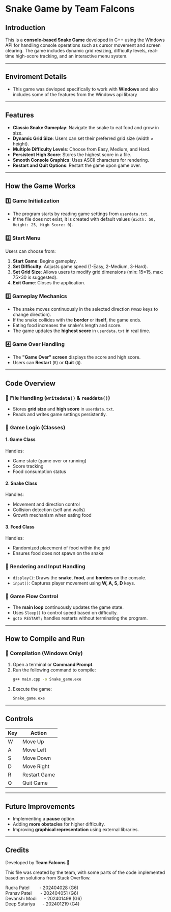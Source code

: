 # Snake Game by Team Falcons

## Introduction

This is a **console-based Snake Game** developed in C++ using the Windows API for handling console operations such as cursor movement and screen clearing. The game includes dynamic grid resizing, difficulty levels, real-time high-score tracking, and an interactive menu system.

---

## Enviroment Details

- This game was devloped specifically to work with **Windows** and also includes some of the features from the Windows api library
  
---

## Features

- **Classic Snake Gameplay**: Navigate the snake to eat food and grow in size.
- **Dynamic Grid Size**: Users can set their preferred grid size (width × height).
- **Multiple Difficulty Levels**: Choose from Easy, Medium, and Hard.
- **Persistent High Score**: Stores the highest score in a file.
- **Smooth Console Graphics**: Uses ASCII characters for rendering.
- **Restart and Quit Options**: Restart the game upon game over.

---

## How the Game Works

### 1️⃣ **Game Initialization**

- The program starts by reading game settings from `userdata.txt`.
- If the file does not exist, it is created with default values (`Width: 50, Height: 25, High Score: 0`).

### 2️⃣ **Start Menu**

Users can choose from:

1. **Start Game**: Begins gameplay.
2. **Set Difficulty**: Adjusts game speed (1-Easy, 2-Medium, 3-Hard).
3. **Set Grid Size**: Allows users to modify grid dimensions (min: 15×15, max: 75×30 is suggested).
4. **Exit Game**: Closes the application.

### 3️⃣ **Gameplay Mechanics**

- The snake moves continuously in the selected direction (`WASD` keys to change direction).
- If the snake collides with the **border** or **itself**, the game ends.
- Eating food increases the snake's length and score.
- The game updates the **highest score** in `userdata.txt` in real time.

### 4️⃣ **Game Over Handling**

- The **"Game Over" screen** displays the score and high score.
- Users can **Restart** (`R`) or **Quit** (`Q`).

---

## Code Overview

### 🔹 **File Handling (`writedata()` & `readdata()`)**

- Stores **grid size** and **high score** in `userdata.txt`.
- Reads and writes game settings persistently.

### 🔹 **Game Logic (Classes)**

#### **1. Game Class**

Handles:

- Game state (game over or running)
- Score tracking
- Food consumption status

#### **2. Snake Class**

Handles:

- Movement and direction control
- Collision detection (self and walls)
- Growth mechanism when eating food

#### **3. Food Class**

Handles:

- Randomized placement of food within the grid
- Ensures food does not spawn on the snake

### 🔹 **Rendering and Input Handling**

- `display()`: Draws the **snake**, **food**, and **borders** on the console.
- `input()`: Captures player movement using **W, A, S, D** keys.

### 🔹 **Game Flow Control**

- The **main loop** continuously updates the game state.
- Uses `Sleep()` to control speed based on difficulty.
- `goto RESTART;` handles restarts without terminating the program.

---

## How to Compile and Run

### **🔧 Compilation (Windows Only)**

1. Open a terminal or **Command Prompt**.
2. Run the following command to compile:
   ```sh
   g++ main.cpp -o Snake_game.exe
   ```
3. Execute the game:
   ```sh
   Snake_game.exe
   ```

---

## Controls

| Key | Action       |
| --- | ------------ |
| W   | Move Up      |
| A   | Move Left    |
| S   | Move Down    |
| D   | Move Right   |
| R   | Restart Game |
| Q   | Quit Game    |

---

## Future Improvements

- Implementing a **pause** option.
- Adding **more obstacles** for higher difficulty.
- Improving **graphical representation** using external libraries.

---

## Credits

Developed by **Team Falcons** 🚀

This file was created by the team, with some parts of the code implemented based on solutions from Stack Overflow.

Rudra Patel        - 202404028 (G6)  
Pranav Patel       - 202404051 (G6)  
Devanshi Modi      - 202401498 (G6)  
Deep Sutariya      - 202401219 (G4)
